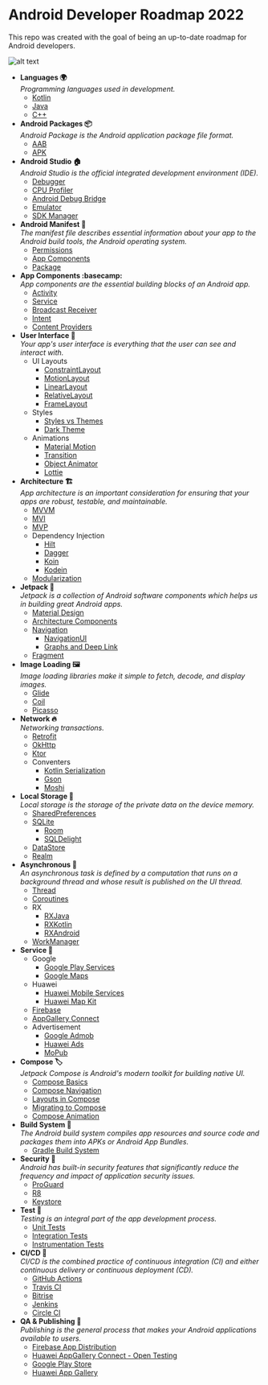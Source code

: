 # Android Developer Roadmap 2022
This repo was created with the goal of being an up-to-date roadmap for Android developers.

![alt text](https://github.com/SinanYilmaz9/Android-Developer-Roadmap/blob/main/banner.png?raw=true)


- **Languages :earth_africa:**<br />
    _Programming languages used in development._
    - [Kotlin](https://kotlinlang.org/)
    - [Java](https://www.java.com/)
    - [C++](https://isocpp.org/)
- **Android Packages :package:**<br />
    _Android Package is the Android application package file format._
    - [AAB](https://developer.android.com/guide/app-bundle)
    - [APK](https://developer.android.com/google/play/expansion-files)
- **Android Studio :house:**<br />
    _Android Studio is the official integrated development environment (IDE)._
    - [Debugger](https://developer.android.com/studio/debug)
    - [CPU Profiler](https://betterprogramming.pub/improve-apps-performance-with-android-profilers-edb240deeb71)
    - [Android Debug Bridge](https://developer.android.com/studio/command-line/adb)
    - [Emulator](https://developer.android.com/studio/run/emulator)
    - [SDK Manager](https://developer.android.com/studio/intro/update#sdk-manager)    
- **Android Manifest :scroll:**<br /> 
    _The manifest file describes essential information about your app to the Android build tools, the Android operating system._
    - [Permissions](https://developer.android.com/guide/topics/manifest/manifest-intro#perms)
    - [App Components](https://developer.android.com/guide/topics/manifest/manifest-intro#components) 
    - [Package](https://developer.android.com/guide/topics/manifest/manifest-intro#package-name)   
- **App Components :basecamp:**<br />
    _App components are the essential building blocks of an Android app._
    - [Activity](https://developer.android.com/reference/android/app/Activity)
    - [Service](https://developer.android.com/reference/android/app/Service)
    - [Broadcast Receiver](https://developer.android.com/reference/android/content/BroadcastReceiver)
    - [Intent](https://developer.android.com/reference/android/content/Intent)
    - [Content Providers](https://developer.android.com/guide/topics/providers/content-providers?hl=en)
- **User Interface :art:**<br />
    _Your app's user interface is everything that the user can see and interact with._ 
    - UI Layouts
        - [ConstraintLayout](https://medium.com/exploring-android/exploring-the-new-android-constraintlayout-eed37fe8d8f1)
        - [MotionLayout](https://developer.android.com/training/constraint-layout/motionlayout)
        - [LinearLayout](https://developer.android.com/guide/topics/ui/layout/linear)
        - [RelativeLayout](https://developer.android.com/guide/topics/ui/layout/relative)
        - [FrameLayout](https://developer.android.com/reference/android/widget/FrameLayout)
    - Styles
        - [Styles vs Themes](https://medium.com/androiddevelopers/android-styling-themes-vs-styles-ebe05f917578)
        - [Dark Theme](https://developer.android.com/guide/topics/ui/look-and-feel/darktheme) 
    - Animations
        - [Material Motion](https://material.io/develop/android/theming/motion)
        - [Transition](https://developer.android.com/training/transitions)  
        - [Object Animator](https://developer.android.com/guide/topics/graphics/prop-animation#object-animator)
        - [Lottie](https://github.com/airbnb/lottie-android)         
- **Architecture :building_construction:**<br />
    _App architecture is an important consideration for ensuring that your apps are robust, testable, and maintainable._
    - [MVVM](https://www.toptal.com/android/android-apps-mvvm-with-clean-architecture)
    - [MVI](https://www.raywenderlich.com/817602-mvi-architecture-for-android-tutorial-getting-started)
    - [MVP](https://www.raywenderlich.com/7026-getting-started-with-mvp-model-view-presenter-on-android)
    - Dependency Injection
        - [Hilt](https://developer.android.com/jetpack/androidx/releases/hilt)
        - [Dagger](https://dagger.dev/dev-guide/)
        - [Koin](https://insert-koin.io/docs/reference/introduction)
        - [Kodein](https://docs.kodein.org/kodein-di/7.10/index.html)  
    - [Modularization](https://proandroiddev.com/modularization-of-android-applications-in-2021-a79a590d5e5b)             
- **Jetpack :rocket:**<br />
    _Jetpack is a collection of Android software components which helps us in building great Android apps._
    - [Material Design](https://material.io/develop/android)
    - [Architecture Components](https://medium.com/exploring-android/exploring-the-new-android-architecture-components-c33b15d89c23)
    - [Navigation](https://developer.android.com/guide/navigation/)
        - [NavigationUI](https://medium.com/androiddevelopers/navigationui-d21fd4f5c318) 
        - [Graphs and Deep Link](https://www.raywenderlich.com/4332831-navigation-component-for-android-part-2-graphs-and-deep-links)      
    - [Fragment](https://developer.android.com/jetpack/androidx/releases/fragment)           
- **Image Loading :framed_picture:**<br />
    _Image loading libraries make it simple to fetch, decode, and display images._
    - [Glide](https://bumptech.github.io/glide/)
    - [Coil](https://github.com/coil-kt/coil)
    - [Picasso](https://square.github.io/picasso/)
- **Network :fire:**<br />
    _Networking transactions._
    - [Retrofit](https://howtodoandroid.com/retrofit-android-example-kotlin/)
    - [OkHttp](https://square.github.io/okhttp/)
    - [Ktor](https://ktor.io/docs/welcome.html)
    - Conventers
        - [Kotlin Serialization](https://github.com/Kotlin/kotlinx.serialization)
        - [Gson](https://github.com/google/gson)
        - [Moshi](https://github.com/square/moshi)     
- **Local Storage :floppy_disk:**<br />
    _Local storage is the storage of the private data on the device memory._
    - [SharedPreferences](https://developer.android.com/training/data-storage/shared-preferences)
    - [SQLite](https://developer.android.com/jetpack/androidx/releases/sqlite)
        - [Room](https://medium.com/mindorks/using-room-database-android-jetpack-675a89a0e942)
        - [SQLDelight](https://cashapp.github.io/sqldelight/android_sqlite/) 
    - [DataStore](https://developer.android.com/topic/libraries/architecture/datastore)
    - [Realm](https://zhuinden.medium.com/how-to-use-realm-for-android-like-a-champ-and-how-to-tell-if-youre-doing-it-wrong-ac4f66b7f149)  
- **Asynchronous :twisted_rightwards_arrows:**<br />
   _An asynchronous task is defined by a computation that runs on a background thread and whose result is published on the UI thread._ 
   - [Thread](https://blog.mindorks.com/android-core-looper-handler-and-handlerthread-bd54d69fe91a)
   - [Coroutines](https://medium.com/androiddevelopers/coroutines-on-android-part-i-getting-the-background-3e0e54d20bb)
   - RX
        - [RXJava](https://www.toptal.com/android/functional-reactive-android-rxjava)
        - [RXKotlin](https://www.baeldung.com/kotlin/rxkotlin)
        - [RXAndroid](https://www.androidhive.info/RxJava/android-getting-started-with-reactive-programming/)       
   - [WorkManager](https://developer.android.com/topic/libraries/architecture/workmanager) 
- **Service :battery:**<br />
   - Google
        - [Google Play Services](https://developers.google.com/android/guides/setup)
        - [Google Maps](https://developers.google.com/maps/documentation/android-sdk/overview)
   - Huawei
        - [Huawei Mobile Services](https://developer.huawei.com/consumer/en/hms)
        - [Huawei Map Kit](https://developer.huawei.com/consumer/en/hms/huawei-MapKit/)
   - [Firebase](https://firebase.google.com/docs)
   - [AppGallery Connect](https://developer.huawei.com/consumer/en/agconnect/)
   - Advertisement
        - [Google Admob](https://admob.google.com/home/)
        - [Huawei Ads](https://developer.huawei.com/consumer/en/huawei-ads/)
        - [MoPub](https://www.mopub.com/en) 
- **Compose :label:**<br />
    _Jetpack Compose is Android's modern toolkit for building native UI._
    - [Compose Basics](https://developer.android.com/codelabs/jetpack-compose-basics)
    - [Compose Navigation](https://developer.android.com/codelabs/jetpack-compose-navigation)
    - [Layouts in Compose](https://developer.android.com/codelabs/jetpack-compose-layouts)    
    - [Migrating to Compose](https://developer.android.com/codelabs/jetpack-compose-migration) 
    - [Compose Animation](https://developer.android.com/codelabs/jetpack-compose-animation)   
- **Build System :smoking:**<br />
    _The Android build system compiles app resources and source code and packages them into APKs or Android App Bundles._
    - [Gradle Build System](https://www.raywenderlich.com/249-gradle-tutorial-for-android-getting-started)   
- **Security :closed_lock_with_key:**<br />
    _Android has built-in security features that significantly reduce the frequency and impact of application security issues._
    - [ProGuard](https://blog.mindorks.com/applying-proguard-in-an-android-application)
    - [R8](https://betterprogramming.pub/r8-shrinking-in-android-27f3edbbad9e)
    - [Keystore](https://developer.android.com/training/articles/keystore)  
- **Test :test_tube:**<br />
    _Testing is an integral part of the app development process._
    - [Unit Tests](https://betterprogramming.pub/android-unit-testing-basics-3e7075a432a1)
    - [Integration Tests](https://medium.com/airbnb-engineering/writing-fast-deterministic-and-accurate-android-integration-tests-c56811bd14e2)
    - [Instrumentation Tests](https://developer.android.com/training/testing/instrumented-tests)                     
- **CI/CD :satellite:**<br />
   _CI/CD is the combined practice of continuous integration (CI) and either continuous delivery or continuous deployment (CD)._
   - [GitHub Actions](https://docs.github.com/en/actions)
   - [Travis CI](https://docs.travis-ci.com/)
   - [Bitrise](https://devcenter.bitrise.io/)
   - [Jenkins](https://www.jenkins.io/doc/)
   - [Circle CI](https://circleci.com/docs/)
- **QA & Publishing :shopping_cart:**<br />
   _Publishing is the general process that makes your Android applications available to users._
   - [Firebase App Distribution](https://firebase.google.com/docs/app-distribution)
   - [Huawei AppGallery Connect - Open Testing](https://developer.huawei.com/consumer/en/doc/development/AppGallery-connect-Guides/agc-betatest-introduction-0000001071477284)
   - [Google Play Store](https://play.google.com/console/about/)   
   - [Huawei App Gallery](https://developer.huawei.com/consumer/en/appgallery/)  
